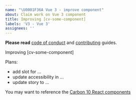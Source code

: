 ```yaml
---
name: "\U0001F36A Vue 3 - improve component"
about: Claim work on Vue 3 component
title: Improving [cv-some-component]
labels: 'V3 - Vue 3'
assignees: ''
---
```


**Please read** [code of conduct](../CODE_OF_CONDUCT.md) and [contributing](../CONTRIBUTING.md) guides.

Improving [cv-some-component]

Plans:

- add slot for ...
- update accessibility in ...
- update story to ...

You may want to reference the [Carbon 10 React components](https://v7-react.carbondesignsystem.com/?path=/story/getting-started--welcome)
